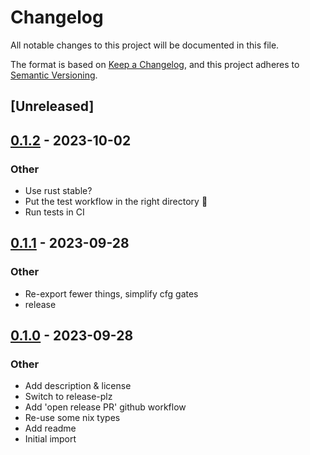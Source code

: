 # Changelog
All notable changes to this project will be documented in this file.

The format is based on [Keep a Changelog](https://keepachangelog.com/en/1.0.0/),
and this project adheres to [Semantic Versioning](https://semver.org/spec/v2.0.0.html).

## [Unreleased]

## [0.1.2](https://github.com/hapsoc/ktls-recvmsg/compare/v0.1.1...v0.1.2) - 2023-10-02

### Other
- Use rust stable?
- Put the test workflow in the right directory 🤦
- Run tests in CI

## [0.1.1](https://github.com/hapsoc/ktls-recvmsg/compare/v0.1.0...v0.1.1) - 2023-09-28

### Other
- Re-export fewer things, simplify cfg gates
- release

## [0.1.0](https://github.com/hapsoc/ktls-recvmsg/releases/tag/v0.1.0) - 2023-09-28

### Other
- Add description & license
- Switch to release-plz
- Add 'open release PR' github workflow
- Re-use some nix types
- Add readme
- Initial import
